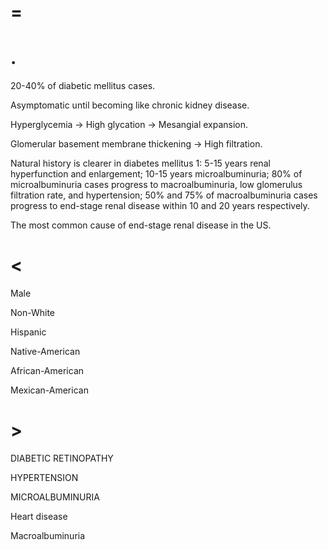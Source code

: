 # =

# .

20-40% of diabetic mellitus cases.

Asymptomatic until becoming like chronic kidney disease.

Hyperglycemia -> High glycation -> Mesangial expansion.

Glomerular basement membrane thickening -> High filtration.

Natural history is clearer in diabetes mellitus 1: 5-15 years renal hyperfunction and enlargement; 10-15 years microalbuminuria; 80% of microalbuminuria cases progress to macroalbuminuria, low glomerulus filtration rate, and hypertension; 50% and 75% of macroalbuminuria cases progress to end-stage renal disease within 10 and 20 years respectively.

The most common cause of end-stage renal disease in the US.

# <

Male

Non-White

Hispanic

Native-American

African-American

Mexican-American

# >

DIABETIC RETINOPATHY

HYPERTENSION

MICROALBUMINURIA

Heart disease

Macroalbuminuria
